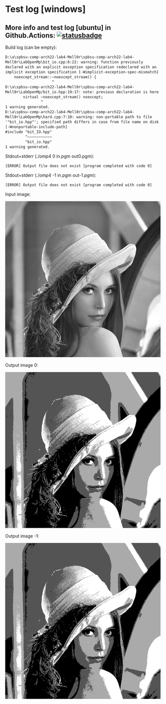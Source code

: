 # Test log [windows]

## More info and test log [ubuntu] in Github.Actions: [![statusbadge](../../actions/workflows/buildtest.yaml/badge.svg?branch=main&event=pull_request)](../../actions/workflows/buildtest.yaml)

Build log (can be empty):
```
D:\a\spbsu-comp-arch22-lab4-Mell0r\spbsu-comp-arch22-lab4-Mell0r\LabOpenMp\bit_io.cpp:6:22: warning: function previously declared with an explicit exception specification redeclared with an implicit exception specification [-Wimplicit-exception-spec-mismatch]
    noexcept_stream::~noexcept_stream() {
                     ^
D:\a\spbsu-comp-arch22-lab4-Mell0r\spbsu-comp-arch22-lab4-Mell0r\LabOpenMp/bit_io.hpp:19:17: note: previous declaration is here
        virtual ~noexcept_stream() noexcept;
                ^
1 warning generated.
D:\a\spbsu-comp-arch22-lab4-Mell0r\spbsu-comp-arch22-lab4-Mell0r\LabOpenMp\hard.cpp:7:10: warning: non-portable path to file '"bit_io.hpp"'; specified path differs in case from file name on disk [-Wnonportable-include-path]
#include "bit_IO.hpp"
         ^~~~~~~~~~~~
         "bit_io.hpp"
1 warning generated.

```

Stdout+stderr (./omp4 0 in.pgm out0.pgm):
```
[ERROR] Output file does not exist [program completed with code 0]
```
     
Stdout+stderr (./omp4 -1 in.pgm out-1.pgm):
```
[ERROR] Output file does not exist [program completed with code 0]
```

Input image:

![Input image](test_data/in.png?sanitize=true&raw=true)

Output image 0:

![Output image 0](test_data/out0.pgm.png?sanitize=true&raw=true)

Output image -1:

![Output image -1](test_data/out-1.pgm.png?sanitize=true&raw=true)